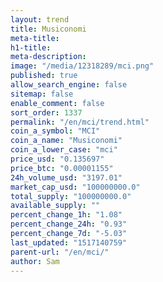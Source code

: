 ```yaml
---
layout: trend
title: Musiconomi
meta-title: 
h1-title: 
meta-description: 
image: "/media/12318289/mci.png"
published: true
allow_search_engine: false
sitemap: false
enable_comment: false
sort_order: 1337
permalink: "/en/mci/trend.html"
coin_a_symbol: "MCI"
coin_a_name: "Musiconomi"
coin_a_lower_case: "mci"
price_usd: "0.135697"
price_btc: "0.00001155"
24h_volume_usd: "3197.01"
market_cap_usd: "100000000.0"
total_supply: "100000000.0"
available_supply: ""
percent_change_1h: "1.08"
percent_change_24h: "0.93"
percent_change_7d: "-5.03"
last_updated: "1517140759"
parent-url: "/en/mci/"
author: Sam
---
```



